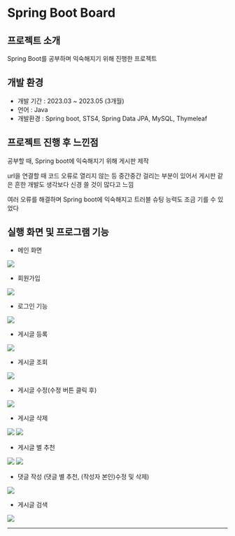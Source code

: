# Spring Boot Board
## 프로젝트 소개
Spring Boot를 공부하며 익숙해지기 위해 진행한 프로젝트

## 개발 환경
+ 개발 기간 : 2023.03 ~ 2023.05 (3개월)
+ 언어 : Java
+ 개발환경 : Spring boot, STS4, Spring Data JPA, MySQL, Thymeleaf

## 프로젝트 진행 후 느낀점
공부할 때, Spring boot에 익숙해지기 위해 게시판 제작

url을 연결할 때 코드 오류로 열리지 않는 등 중간중간 걸리는 부분이 있어서 게시판 같은 흔한 개발도 생각보다 신경 쓸 것이 많다고 느낌

여러 오류를 해결하며 Spring boot에 익숙해지고 트러블 슈팅 능력도 조금 기를 수 있었다

## 실행 화면 및 프로그램 기능
+ 메인 화면
<img src="https://github.com/ehdghk154/SpringBootBoard/assets/50476562/5f4fa2da-28a9-4d05-bc3d-81319570928b"/>

+ 회원가입
<img src="https://github.com/ehdghk154/SpringBootBoard/assets/50476562/e3f735c5-7adb-4d34-9734-63f66bfd1186"/>

+ 로그인 기능
<img src="https://github.com/ehdghk154/SpringBootBoard/assets/50476562/30ffa749-9da4-48d7-a70a-e34c8eb0db12"/>

+ 게시글 등록
<img src="https://github.com/ehdghk154/SpringBootBoard/assets/50476562/61775876-bf3d-45e5-b4d5-01163f605d39"/>

+ 게시글 조회
<img src="https://github.com/ehdghk154/SpringBootBoard/assets/50476562/fd995a93-f807-4143-a366-7de1271a9c8b"/>

+ 게시글 수정(수정 버튼 클릭 후)
<img src="https://github.com/ehdghk154/SpringBootBoard/assets/50476562/d52eb84a-58bb-43c4-a194-ae83b4347515"/>
  
+ 게시글 삭제
<div>
  <img src="https://github.com/ehdghk154/SpringBootBoard/assets/50476562/a3f95f9b-c591-4df8-a539-a33cdcf01f94"/>
  <img src="https://github.com/ehdghk154/SpringBootBoard/assets/50476562/6153981c-4a8e-483a-9309-bd9de4b40037"/>
</div>

+ 게시글 별 추천
<div>
    <img src="https://github.com/ehdghk154/SpringBootBoard/assets/50476562/ec68c0ea-65da-4c69-bd35-35f9594dcbff"/>
    <img src="https://github.com/ehdghk154/SpringBootBoard/assets/50476562/58202e08-33de-4781-b77a-a6eb61b4da53"/>
</div>

+ 댓글 작성 (댓글 별 추천, (작성자 본인)수정 및 삭제)
<img src="https://github.com/ehdghk154/SpringBootBoard/assets/50476562/a65d694c-8c30-4f74-a579-511f5ff946ac"/>

+ 게시글 검색
<img src="https://github.com/ehdghk154/SpringBootBoard/assets/50476562/d4d89e8e-b28c-45a0-9e3b-80c820ccc7e6"/>

---
